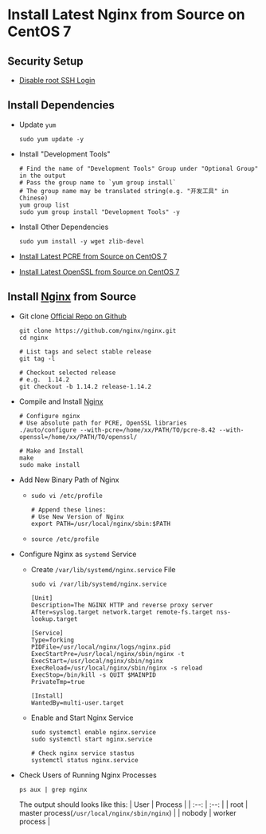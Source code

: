 # Install Latest Nginx from Source on CentOS 7

## Security Setup
* [Disable root SSH Login](https://github.com/northbright/Notes/blob/master/Linux/ssh/disable-root-ssh-login.md)

## Install Dependencies
* Update `yum`
   
      sudo yum update -y

* Install "Development Tools"
   
      # Find the name of "Development Tools" Group under "Optional Group" in the output
      # Pass the group name to `yum group install` 
      # The group name may be translated string(e.g. "开发工具" in Chinese)
      yum group list
      sudo yum group install "Development Tools" -y

* Install Other Dependencies
      
      sudo yum install -y wget zlib-devel

* [Install Latest PCRE from Source on CentOS 7](https://github.com/northbright/Notes/blob/master/pcre/install-latest-pcre-from-source-on-centos-7.md) 
* [Install Latest OpenSSL from Source on CentOS 7](https://github.com/northbright/Notes/blob/master/openssl/install-latest-openssl-from-source-on-centos-7.md)
   
## Install [Nginx](http://nginx.org/) from Source
* Git clone [Official Repo on Github](https://github.com/nginx/nginx)
      
      git clone https://github.com/nginx/nginx.git
      cd nginx

      # List tags and select stable release
      git tag -l
      
      # Checkout selected release
      # e.g.  1.14.2
      git checkout -b 1.14.2 release-1.14.2

* Compile and Install [Nginx](http://nginx.org/)

      # Configure nginx
      # Use absolute path for PCRE, OpenSSL libraries
      ./auto/configure --with-pcre=/home/xx/PATH/TO/pcre-8.42 --with-openssl=/home/xx/PATH/TO/openssl/

      # Make and Install
      make
      sudo make install
      
* Add New Binary Path of Nginx
  * `sudo vi /etc/profile`

        # Append these lines:
        # Use New Version of Nginx
        export PATH=/usr/local/nginx/sbin:$PATH

  * `source /etc/profile`

* Configure Nginx as `systemd` Service
  * Create `/var/lib/systemd/nginx.service` File

        sudo vi /var/lib/systemd/nginx.service

        [Unit]
        Description=The NGINX HTTP and reverse proxy server
        After=syslog.target network.target remote-fs.target nss-lookup.target

        [Service]
        Type=forking
        PIDFile=/usr/local/nginx/logs/nginx.pid
        ExecStartPre=/usr/local/nginx/sbin/nginx -t
        ExecStart=/usr/local/nginx/sbin/nginx
        ExecReload=/usr/local/nginx/sbin/nginx -s reload
        ExecStop=/bin/kill -s QUIT $MAINPID
        PrivateTmp=true

        [Install]
        WantedBy=multi-user.target

  * Enable and Start Nginx Service
  
        sudo systemctl enable nginx.service
        sudo systemctl start nginx.service
        
        # Check nginx service stastus
        systemctl status nginx.service

* Check Users of Running Nginx Processes

      ps aux | grep nginx

    The output should looks like this:
    | User | Process |
    | :--: | :--: |
    | root | master process(`/usr/local/nginx/sbin/nginx`) |
    | nobody | worker process |
